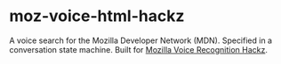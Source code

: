 # moz-voice-html-hackz
A voice search for the Mozilla Developer Network (MDN). Specified in a conversation state machine. Built for [Mozilla Voice Recognition Hackz](https://ti.to/mozilla-meetups/voice-recognition-hackz).
